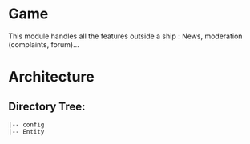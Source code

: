 # Game
This module handles all the features outside a ship : News, moderation (complaints, forum)...

# Architecture 

## Directory Tree:
    |-- config
    |-- Entity

